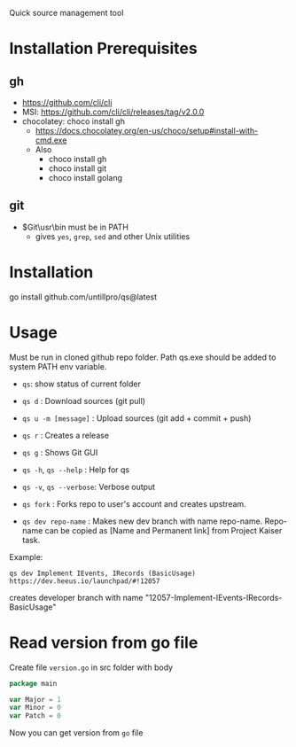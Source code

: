 Quick source management tool

# Installation Prerequisites

## gh
- https://github.com/cli/cli
- MSI: https://github.com/cli/cli/releases/tag/v2.0.0
- chocolatey: choco install gh
  - https://docs.chocolatey.org/en-us/choco/setup#install-with-cmd.exe
  - Also
    - choco install gh
    - choco install git
    - choco install golang

## git

- $Git\usr\bin must be in PATH
  - gives `yes`, `grep`, `sed` and other Unix utilities

# Installation

go install github.com/untillpro/qs@latest


# Usage
Must be run in cloned github repo folder.
Path qs.exe should be added to system PATH env variable.

- `qs`: show status of current folder

- `qs d`                 : Download sources (git pull)
- `qs u -m [message]`    : Upload sources (git add + commit + push)
- `qs r`                 : Creates a release
- `qs g`                 : Shows Git GUI
- `qs -h`, `qs --help`   : Help for qs
- `qs -v`, `qs --verbose`: Verbose output

- `qs fork`  : Forks repo to user's account and creates upstream. 
- `qs dev repo-name`     : Makes new dev branch with name repo-name. 
Repo-name can be copied as [Name and Permanent link] from Project Kaiser task. 

Example: 
````
qs dev Implement IEvents, IRecords (BasicUsage)  https://dev.heeus.io/launchpad/#!12057
````
creates developer branch with name "12057-Implement-IEvents-IRecords-BasicUsage"


# Read version from go file
Create file `version.go` in src folder with body
````go
package main

var Major = 1
var Minor = 0
var Patch = 0
````
Now you can get version from `go` file
